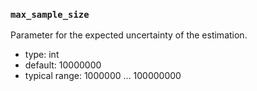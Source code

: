 ### `max_sample_size`

Parameter for the expected uncertainty of the estimation.

  - type: int
  - default: 10000000
  - typical range: 1000000 ... 100000000
